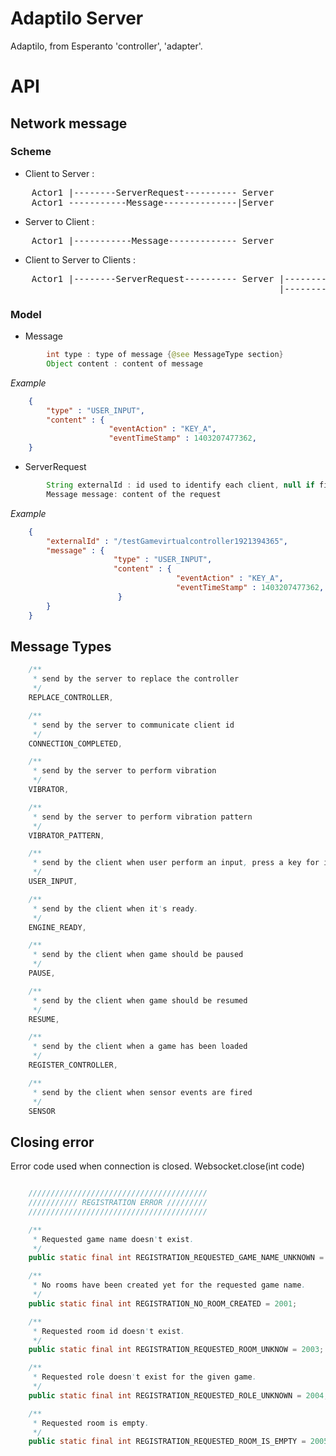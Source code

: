 Adaptilo Server
========

Adaptilo, from Esperanto 'controller', 'adapter'.


API
========

## **Network message**

### Scheme

* Client to Server :
<pre>
    Actor1 |--------ServerRequest---------- Server
    Actor1 -----------Message--------------|Server
</pre>

* Server to Client :
<pre>
    Actor1 |-----------Message------------- Server
</pre>

* Client to Server to Clients :
<pre>
    Actor1 |--------ServerRequest---------- Server |-----------Message------------- Actor2
                                                   |-----------Message------------- Actor3
</pre>

### Model

* Message 
```java
        int type : type of message {@see MessageType section}
        Object content : content of message
```
*Example* 
```json
    {
        "type" : "USER_INPUT",
        "content" : {
                      "eventAction" : "KEY_A",
                      "eventTimeStamp" : 1403207477362,
    }
```

* ServerRequest
```java
        String externalId : id used to identify each client, null if first connection
        Message message: content of the request
```
*Example*
```json
    {
        "externalId" : "/testGamevirtualcontroller1921394365",
        "message" : {
                       "type" : "USER_INPUT",
                       "content" : {
                                     "eventAction" : "KEY_A",
                                     "eventTimeStamp" : 1403207477362,
                        }
        }
    }
```

## **Message Types**
```java
    /**
     * send by the server to replace the controller
     */
    REPLACE_CONTROLLER,

    /**
     * send by the server to communicate client id
     */
    CONNECTION_COMPLETED,

    /**
     * send by the server to perform vibration
     */
    VIBRATOR,

    /**
     * send by the server to perform vibration pattern
     */
    VIBRATOR_PATTERN,

    /**
     * send by the client when user perform an input, press a key for instance
     */
    USER_INPUT,

    /**
     * send by the client when it's ready.
     */
    ENGINE_READY,

    /**
     * send by the client when game should be paused
     */
    PAUSE,

    /**
     * send by the client when game should be resumed
     */
    RESUME,

    /**
     * send by the client when a game has been loaded
     */
    REGISTER_CONTROLLER,

    /**
     * send by the client when sensor events are fired
     */
    SENSOR

```

## **Closing error**

Error code used when connection is closed. Websocket.close(int code)

```java

    ////////////////////////////////////////
    /////////// REGISTRATION ERROR /////////
    ////////////////////////////////////////

    /**
     * Requested game name doesn't exist.
     */
    public static final int REGISTRATION_REQUESTED_GAME_NAME_UNKNOWN = 2000;

    /**
     * No rooms have been created yet for the requested game name.
     */
    public static final int REGISTRATION_NO_ROOM_CREATED = 2001;

    /**
     * Requested room id doesn't exist.
     */
    public static final int REGISTRATION_REQUESTED_ROOM_UNKNOW = 2003;

    /**
     * Requested role doesn't exist for the given game.
     */
    public static final int REGISTRATION_REQUESTED_ROLE_UNKNOWN = 2004;

    /**
     * Requested room is empty.
     */
    public static final int REGISTRATION_REQUESTED_ROOM_IS_EMPTY = 2005;

```
